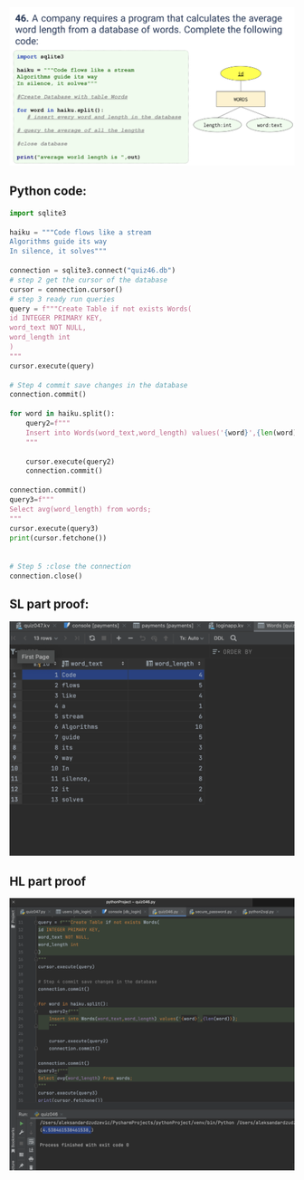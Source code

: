 ![](https://github.com/AleksandarDzudzevic/Unit_3/blob/main/quiz046text.png)
## Python code:
```.py
import sqlite3

haiku = """Code flows like a stream
Algorithms guide its way
In silence, it solves"""

connection = sqlite3.connect("quiz46.db")
# step 2 get the cursor of the database
cursor = connection.cursor()
# step 3 ready run queries
query = f"""Create Table if not exists Words(
id INTEGER PRIMARY KEY,
word_text NOT NULL,
word_length int 
)
"""
cursor.execute(query)

# Step 4 commit save changes in the database
connection.commit()

for word in haiku.split():
    query2=f"""
    Insert into Words(word_text,word_length) values('{word}',{len(word)});
    """

    cursor.execute(query2)
    connection.commit()

connection.commit()
query3=f"""
Select avg(word_length) from words;
"""
cursor.execute(query3)
print(cursor.fetchone())


# Step 5 :close the connection
connection.close()
```
## SL part proof:
![](https://github.com/AleksandarDzudzevic/Unit_3/blob/main/quiz046testSl.png)
## HL part proof
![](https://github.com/AleksandarDzudzevic/Unit_3/blob/main/quiz046testHl.png)
